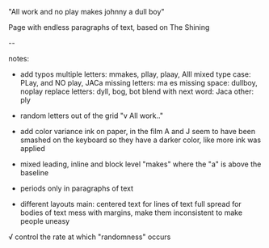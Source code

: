 "All work and no play makes johnny a dull boy"

Page with endless paragraphs of text, based on The Shining

--

notes:
- add typos
  multiple letters:         mmakes, pllay, plaay, Alll
  mixed type case:          PLay, and NO play, JACa
  missing letters:          ma es
  missing space:            dullboy, noplay
  replace letters:          dyll, bog, bot
  blend with next word:     Jaca
  other:                    ply
- random letters out of the grid
  "v All work.."
- add color variance
  ink on paper, in the film A and J seem to have been smashed on the keyboard
  so they have a darker color, like more ink was applied
- mixed leading, inline and block level
  "makes" where the "a" is above the baseline
- periods only in paragraphs of text

- different layouts
  main:
    centered text for lines of text
    full spread for bodies of text
  mess with margins, make them inconsistent to make people uneasy

√ control the rate at which "randomness" occurs
